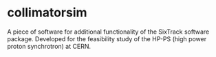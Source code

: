 collimatorsim
=============

A piece of software for additional functionality of the SixTrack software package. Developed for the feasibility study of the HP-PS (high power proton synchrotron) at CERN.
